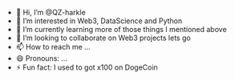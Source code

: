 - 👋 Hi, I’m @QZ-harkle
- 👀 I’m interested in Web3, DataScience and Python
- 🌱 I’m currently learning more of those things I mentioned above
- 💞️ I’m looking to collaborate on Web3 projects lets go
- 📫 How to reach me ...
- 😄 Pronouns: ...
- ⚡ Fun fact: I used to got x100 on DogeCoin

<!---
QZ-harkle/QZ-harkle is a ✨ special ✨ repository because its `README.md` (this file) appears on your GitHub profile.
You can click the Preview link to take a look at your changes.
--->
